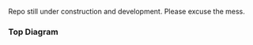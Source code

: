 Repo still under construction and development. Please excuse the mess.

### Top Diagram
[](diagrams/top.drawio.svg)
